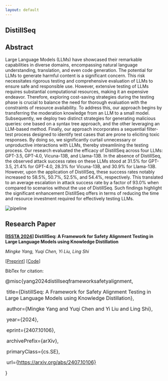 ```yaml
---
layout: default
---
```


## DistillSeq 

## Abstract

Large Language Models (LLMs) have showcased their remarkable capabilities in diverse domains, encompassing natural language understanding, translation, and even code generation. The potential for LLMs to generate harmful content is a significant concern. This risk necessitates rigorous testing and comprehensive evaluation of LLMs to ensure safe and responsible use. However, extensive testing of LLMs requires substantial computational resources, making it an expensive endeavor. Therefore, exploring cost-saving strategies during the testing phase is crucial to balance the need for thorough evaluation with the constraints of resource availability. To address this, our approach begins by transferring the moderation knowledge from an LLM to a small model. Subsequently, we deploy two distinct strategies for generating malicious queries: one based on a syntax tree approach, and the other leveraging an LLM-based method. Finally, our approach incorporates a sequential filter-test process designed to identify test cases that are prone to eliciting toxic responses. By doing so, we significantly curtail unnecessary or unproductive interactions with LLMs, thereby streamlining the testing process. Our research evaluated the efficacy of DistillSeq across four LLMs: GPT-3.5, GPT-4.0, Vicuna-13B, and Llama-13B. In the absence of DistillSeq, the observed attack success rates on these LLMs stood at 31.5% for GPT-3.5, 21.4% for GPT-4.0, 28.3% for Vicuna-13B, and 30.9% for Llama-13B. However, upon the application of DistillSeq, these success rates notably increased to 58.5%, 50.7%, 52.5%, and 54.4%, respectively. This translated to an average escalation in attack success rate by a factor of 93.0% when compared to scenarios without the use of DistillSeq. Such findings highlight the significant enhancement DistillSeq offers in terms of reducing the time and resource investment required for effectively testing LLMs.

![pipeline](/pipeline.png)



## Research Paper

**[[ISSTA 2024](https://2024.issta.org/track/issta-2024-papers#event-overview)] DistillSeq: A Framework for Safety Alignment Testing in Large Language Models using Knowledge Distillation**

*Mingke Yang, Yuqi Chen, Yi Liu, Ling Shi*

[[Preprint](https://arxiv.org/abs/2407.10106)] [[Code](https://github.com/DistillSeq/DistillSeq)]

BibTex for citation:

<font size=3>@misc{yang2024distillseqframeworksafetyalignment,</font>

​      	<font size=3>title={DistillSeq: A Framework for Safety Alignment Testing in Large Language Models using Knowledge Distillation}, </font>

​      	<font size=3>author={Mingke Yang and Yuqi Chen and Yi Liu and Ling Shi},</font>

​      	<font size=3>year={2024},</font>

​      	<font size=3>eprint={2407.10106},</font>

​      	<font size=3>archivePrefix={arXiv},</font>

​      	<font size=3>primaryClass={cs.SE},</font>

​     	<font size=3> url={https://arxiv.org/abs/2407.10106}</font>

<font size=3>}</font>

